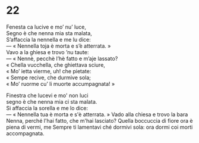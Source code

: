 # 22  
  
Fenesta ca lucive e mo’ nu’ luce,  
Segno è che nenna mia sta malata,  
S’affaccia la nennella e me lu dice:  
— « Nennella toja è morta e s’è atterrata. »  
Vavo a la ghiesa e trovo ’nu taute:  
— « Nennè, pecchè l’hè fatto e m’aje lassato?  
« Chella vucchella, che ghiettava sciure,  
« Mo’ ietta vierme, uh! che pietate:  
« Sempe recive, che durmive sola;  
« Mo’ ruorme cu’ li muorte accumpagnata! »

Finestra che lucevi e mo' non luci  
segno è che nenna mia ci sta malata.  
Si affaccia la sorella e me lo dice:  
— « Nennella tua è morta e s'è atterrata. »
Vado alla chiesa e trovo la bara
Nenna, perché l'hai fatto, che m'hai lasciato?
Quella boccuccia di fiore
ora è piena di vermi, me 
Sempre ti lamentavi ché dormivi sola:
ora dormi coi morti accompagnata.
